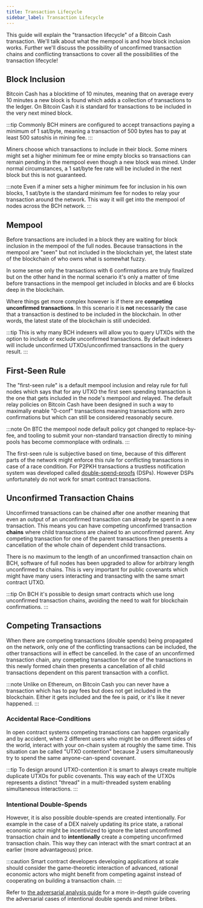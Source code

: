 ```yaml
---
title: Transaction Lifecycle
sidebar_label: Transaction Lifecycle
---
```


This guide will explain the "transaction lifecycle" of a Bitcoin Cash transaction. We'll talk about what the mempool is and how block inclusion works. Further we'll discuss the possibility of unconfirmed transaction chains and conflicting transactions to cover all the possibilities of the transaction lifecycle!

## Block Inclusion

Bitcoin Cash has a blocktime of 10 minutes, meaning that on average every 10 minutes a new block is found which adds a collection of transactions to the ledger. On Bitcoin Cash it is standard for transactions to be included in the very next mined block.

:::tip
Commonly BCH miners are configured to accept transactions paying a minimum of 1 sat/byte, meaning a transaction of 500 bytes has to pay at least 500 satoshis in mining fee.
:::

Miners choose which transactions to include in their block. Some miners might set a higher minimum fee or mine empty blocks so transactions can remain pending in the mempool even though a new block was mined. Under normal circumstances, a 1 sat/byte fee rate will be included in the next block but this is not guaranteed.

:::note
Even if a miner sets a higher minimum fee for inclusion in his own blocks, 1 sat/byte is the standard minimum fee for nodes to relay your transaction around the network. This way it will get into the mempool of nodes across the BCH network.
:::

## Mempool

Before transactions are included in a block they are waiting for block inclusion in the mempool of the full nodes. Because transactions in the mempool are "seen" but not included in the blockchain yet, the latest state of the blockchain of who owns what is somewhat fuzzy. 

In some sense only the transactions with 6 confirmations are truly finalized but on the other hand in the normal scenario it's only a matter of time before transactions in the mempool get included in blocks and are 6 blocks deep in the blockchain.

Where things get more complex however is if there are **competing unconfirmed transactions**. In this scenario it is **not** necessarily the case that a transaction is destined to be included in the blockchain. In other words, the latest state of the blockchain is still undecided.

:::tip
This is why many BCH indexers will allow you to query UTXOs with the option to include or exclude unconfirmed transactions. By default indexers will include unconfirmed UTXOs/unconfirmed transactions in the query result.
:::

## First-Seen Rule

The "first-seen rule" is a default mempool inclusion and relay rule for full nodes which says that for any UTXO the first seen spending transaction is the one that gets included in the node's mempool and relayed. The default relay policies on Bitcoin Cash have been designed in such a way to maximally enable "0-conf" transactions meaning transactions with zero confirmations but which can still be considered reasonably secure.

:::note
On BTC the mempool node default policy got changed to replace-by-fee, and tooling to submit your non-standard transaction directly to mining pools has become commonplace with ordinals.
:::

The first-seen rule is subjective based on time, because of this different parts of the network might enforce this rule for conflicting transactions in case of a race condition. For P2PKH transactions a trustless notification system was developed called [double-spend-proofs](https://docs.bitcoincashnode.org/doc/dsproof-implementation-notes/) (DSPs). However DSPs unfortunately do not work for smart contract transactions.

## Unconfirmed Transaction Chains

Unconfirmed transactions can be chained after one another meaning that even an output of an unconfirmed transaction can already be spent in a new transaction. This means you can have competing unconfirmed transaction **chains** where child transactions are chained to an unconfirmed parent. Any competing transaction for one of the parent transactions then presents a cancellation of the whole chain of dependent child transactions.

There is no maximum to the length of an unconfirmed transaction chain on BCH, software of full nodes has been upgraded to allow for arbitrary length unconfirmed tx chains. This is very important for public covenants which might have many users interacting and transacting with the same smart contract UTXO.

:::tip
On BCH it's possible to design smart contracts which use long unconfirmed transaction chains, avoiding the need to wait for blockchain confirmations.
:::

## Competing Transactions

When there are competing transactions (double spends) being propagated on the network, only one of the conflicting transactions can be included, the other transactions will in effect be cancelled. In the case of an unconfirmed transaction chain, any competing transaction for one of the transactions in this newly formed chain then presents a cancellation of all child transactions dependent on this parent transaction with a conflict.

:::note
Unlike on Ethereum, on Bitcoin Cash you can never have a transaction which has to pay fees but does not get included in the blockchain. Either it gets included and the fee is paid, or it's like it never happened.
:::

### Accidental Race-Conditions

In open contract systems competing transactions can happen organically and by accident, when 2 different users who might be on different sides of the world, interact with your on-chain system at roughly the same time. This situation can be called "UTXO contention" because 2 users simultaneously try to spend the same anyone-can-spend covenant.

:::tip
To design around UTXO-contention it is smart to always create multiple duplicate UTXOs for public covenants. This way each of the UTXOs represents a distinct "thread" in a multi-threaded system enabling simultaneous interactions.
:::

### Intentional Double-Spends

However, it is also possible double-spends are created intentionally. For example in the case of a DEX naively updating its price state, a rational economic actor might be incentivized to ignore the latest unconfirmed transaction chain and to **intentionally** create a competing unconfirmed transaction chain. This way they can interact with the smart contract at an earlier (more advantageous) price.

:::caution
Smart contract developers developing applications at scale should consider the game-theoretic interaction of advanced, rational economic actors who might benefit from competing against instead of cooperating on building a transaction chain.
:::

Refer to [the adversarial analysis guide](/docs/guides/adversarial) for a more in-depth guide covering the adversarial cases of intentional double spends and miner bribes.
